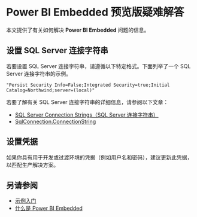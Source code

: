 <properties
   pageTitle="Power BI Embedded 预览版疑难解答"
   description="Power BI Embedded 预览版疑难解答"
   services="power-bi-embedded"
   documentationCenter=""
   authors="mgblythe"
   manager="NA"
   editor=""
   tags=""/>
<tags
   ms.service="power-bi-embedded"
   ms.devlang="NA"
   ms.topic="article"
   ms.tgt_pltfrm="NA"
   ms.workload="powerbi"
   ms.date="06/29/2016"
   ms.author="mblythe"
   wacn.date="01/13/2017"/>  


# Power BI Embedded 预览版疑难解答
本文提供了有关如何解决 **Power BI Embedded** 问题的信息。

## 设置 SQL Server 连接字符串 <a name="connection-string"/>
若要设置 SQL Server 连接字符串，请遵循以下特定格式。下面列举了一个 SQL Server 连接字符串的示例。


	"Persist Security Info=False;Integrated Security=true;Initial Catalog=Northwind;server=(local)"


若要了解有关 SQL Server 连接字符串的详细信息，请参阅以下文章：

-	[SQL Server Connection Strings（SQL Server 连接字符串）](https://msdn.microsoft.com/zh-cn/library/jj653752.aspx)
-	[SqlConnection.ConnectionString](https://msdn.microsoft.com/zh-cn/library/system.data.sqlclient.sqlconnection.connectionstring.aspx)


## 设置凭据 <a name="credentials"/>
如果你具有用于开发或过渡环境的凭据（例如用户名和密码），建议更新此凭据，以匹配生产解决方案。

## 另请参阅
- [示例入门](/documentation/articles/power-bi-embedded-get-started-sample/)
- [什么是 Power BI Embedded](/documentation/articles/power-bi-embedded-what-is-power-bi-embedded/)

<!---HONumber=Mooncake_1010_2016-->
